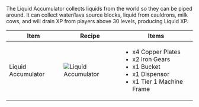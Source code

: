 The Liquid Accumulator collects liquids from the world so they can be piped around. It can collect water/lava source blocks, liquid from cauldrons, milk cows, and will drain XP from players above 30 levels, producing Liquid XP.

| Item | Recipe | Items |
|------|--------|-------|
| Liquid Accumulator | ![Liquid Accumulator](https://cdn.discordapp.com/attachments/739536694398812230/879401247675916378/liquid_accumulator.png) | <ul><li>x4 Copper Plates</li><li>x2 Iron Gears</li><li>x1 Bucket</li><li>x1 Dispensor</li><li>x1 Tier 1 Machine Frame</li></ul> |
